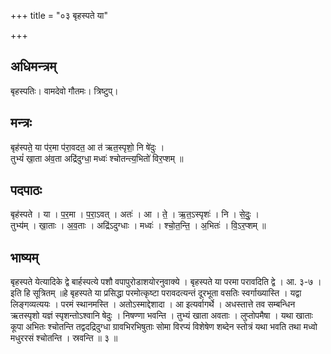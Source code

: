 +++
title = "०३ बृहस्पते या"

+++
## अधिमन्त्रम्
बृहस्पतिः। वामदेवो गौतमः। त्रिष्टुप्।

## मन्त्रः
बृह॑स्पते॒ या प॑र॒मा प॑रा॒वदत॒ आ त॑ ऋत॒स्पृशो॒ नि षे॑दुः ।  
तुभ्यं॑ खा॒ता अ॑व॒ता अद्रि॑दुग्धा॒ मध्वः॑ श्चोतन्त्य॒भितो॑ विर॒प्शम् ॥

## पदपाठः
बृह॑स्पते । या । प॒र॒मा । प॒रा॒ऽवत् । अतः॑ । आ । ते॒ । ऋ॒त॒ऽस्पृशः॑ । नि । से॒दुः॒ ।  
तुभ्य॑म् । खा॒ताः । अ॒व॒ताः । अद्रि॑ऽदुग्धाः । मध्वः॑ । श्चो॒त॒न्ति॒ । अ॒भितः॑ । वि॒ऽर॒प्शम् ॥

## भाष्यम्
बृहस्पते येत्यादिके द्वे बार्हस्पत्ये पशौ वपापुरोडाशयोरनुवाक्ये । बृहस्पते या परमा परावदिति द्वे । आ. ३-७ । इति हि सूत्रितम् ॥हे बृहस्पते या प्रसिद्धा परमोत्कृष्टा परावदत्यन्तं दूरभूता वसतिः स्वर्गाख्यास्ति । यद्वा लिङ्गव्यत्ययः । परमं स्थानमस्ति । अतोऽस्माद्देशादा । आ इत्यर्वागर्थे । अधस्तात्ते तव सम्बन्धिन ऋतस्पृशो यज्ञं स्पृशन्तोऽश्वानि षेदुः । निषण्णा भवन्ति । तुभ्यं खाता अवताः । लुप्तोपमैषा । यथा खाताः कूपा अभितः श्चोतन्ति तद्वदद्रिदुग्धा ग्रावभिरभिषुताः सोमा विरप्यं विशेषेण शब्देन स्तोत्रं यथा भवति तथा मध्वो मधुररसं श्चोतन्ति । स्रवन्ति ॥ ३ ॥